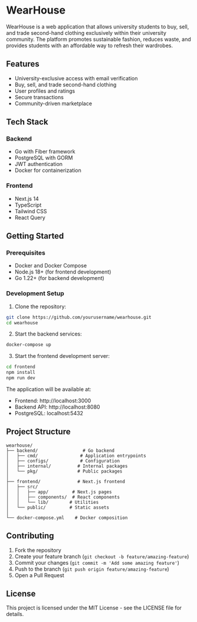 # WearHouse

WearHouse is a web application that allows university students to buy, sell, and trade second-hand clothing exclusively within their university community. The platform promotes sustainable fashion, reduces waste, and provides students with an affordable way to refresh their wardrobes.

## Features

- University-exclusive access with email verification
- Buy, sell, and trade second-hand clothing
- User profiles and ratings
- Secure transactions
- Community-driven marketplace

## Tech Stack

### Backend
- Go with Fiber framework
- PostgreSQL with GORM
- JWT authentication
- Docker for containerization

### Frontend
- Next.js 14
- TypeScript
- Tailwind CSS
- React Query

## Getting Started

### Prerequisites
- Docker and Docker Compose
- Node.js 18+ (for frontend development)
- Go 1.22+ (for backend development)

### Development Setup

1. Clone the repository:
```bash
git clone https://github.com/yourusername/wearhouse.git
cd wearhouse
```

2. Start the backend services:
```bash
docker-compose up
```

3. Start the frontend development server:
```bash
cd frontend
npm install
npm run dev
```

The application will be available at:
- Frontend: http://localhost:3000
- Backend API: http://localhost:8080
- PostgreSQL: localhost:5432

## Project Structure

```
wearhouse/
├── backend/                 # Go backend
│   ├── cmd/                # Application entrypoints
│   ├── configs/            # Configuration
│   ├── internal/          # Internal packages
│   └── pkg/               # Public packages
│
├── frontend/              # Next.js frontend
│   ├── src/
│   │   ├── app/         # Next.js pages
│   │   ├── components/  # React components
│   │   └── lib/        # Utilities
│   └── public/         # Static assets
│
└── docker-compose.yml    # Docker composition
```

## Contributing

1. Fork the repository
2. Create your feature branch (`git checkout -b feature/amazing-feature`)
3. Commit your changes (`git commit -m 'Add some amazing feature'`)
4. Push to the branch (`git push origin feature/amazing-feature`)
5. Open a Pull Request

## License

This project is licensed under the MIT License - see the LICENSE file for details. 